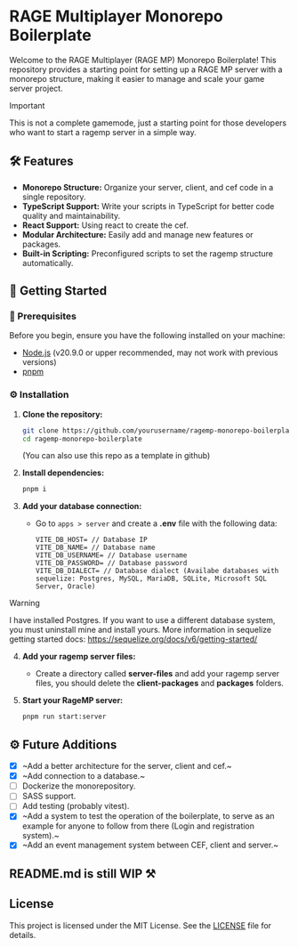 # RAGE Multiplayer Monorepo Boilerplate

Welcome to the RAGE Multiplayer (RAGE MP) Monorepo Boilerplate! This repository provides a starting point for setting up a RAGE MP server with a monorepo structure, making it easier to manage and scale your game server project.

> [!IMPORTANT]  
> This is not a complete gamemode, just a starting point for those developers who want to start a ragemp server in a simple way.

## 🛠️ Features

- **Monorepo Structure:** Organize your server, client, and cef code in a single repository.
- **TypeScript Support:** Write your scripts in TypeScript for better code quality and maintainability.
- **React Support:** Using react to create the cef.
- **Modular Architecture:** Easily add and manage new features or packages.
- **Built-in Scripting:** Preconfigured scripts to set the ragemp structure automatically.

## 🚀 Getting Started

### 🚨 Prerequisites

Before you begin, ensure you have the following installed on your machine:

- [Node.js](https://nodejs.org/) (v20.9.0 or upper recommended, may not work with previous versions)
- [pnpm](https://pnpm.io/es/)

### ⚙️ Installation

1. **Clone the repository:**

   ```sh
   git clone https://github.com/yourusername/ragemp-monorepo-boilerplate.git
   cd ragemp-monorepo-boilerplate
   ```

   (You can also use this repo as a template in github)

2. **Install dependencies:**

   ```sh
   pnpm i
   ```

3. **Add your database connection:**

   - Go to `apps > server` and create a **.env** file with the following data:

     ```env
     VITE_DB_HOST= // Database IP
     VITE_DB_NAME= // Database name
     VITE_DB_USERNAME= // Database username
     VITE_DB_PASSWORD= // Database password
     VITE_DB_DIALECT= // Database dialect (Availabe databases with sequelize: Postgres, MySQL, MariaDB, SQLite, Microsoft SQL Server, Oracle)
     ```

> [!WARNING]
> I have installed Postgres. If you want to use a different database system, you must uninstall mine and install yours. More information in sequelize getting started docs: https://sequelize.org/docs/v6/getting-started/

4. **Add your ragemp server files:**

   - Create a directory called **server-files** and add your ragemp server files, you should delete the **client-packages** and **packages** folders.

5. **Start your RageMP server:**

   ```sh
   pnpm run start:server
   ```

## ⚙️ Future Additions

- [x] ~Add a better architecture for the server, client and cef.~
- [x] ~Add connection to a database.~
- [ ] Dockerize the monorepository.
- [ ] SASS support.
- [ ] Add testing (probably vitest).
- [x] ~Add a system to test the operation of the boilerplate, to serve as an example for anyone to follow from there (Login and registration system).~
- [x] ~Add an event management system between CEF, client and server.~

## **README.md is still WIP ⚒️**

## License

This project is licensed under the MIT License. See the [LICENSE](LICENSE) file for details.
